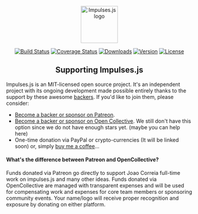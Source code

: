 <p align="center"><a href="https://impulses.org" target="_blank"><img width="100" src="https://avatars3.githubusercontent.com/u/36459504?s=100&u=0164560545792c2abd56ef7a061aec945d05624a&v=4" alt="Impulses.js logo"></a></p>

<p align="center">
  <a href="https://circleci.com/gh/impulsesjs/lib/tree/dev"><img src="https://img.shields.io/circleci/project/impulsesjs/lib/dev.svg" alt="Build Status"></a>
  <a href="https://codecov.io/gh/impulsesjs/lib?branch=dev"><img src="https://codecov.io/gh/impulsesjs/lib/branch/dev/graph/badge.svg" alt="Coverage Status"></a>
  <a href="https://www.npmjs.com/package/impulsesjs"><img src="https://img.shields.io/npm/dm/impulses.svg" alt="Downloads"></a>
  <a href="https://www.npmjs.com/package/impulsesjs"><img src="https://img.shields.io/npm/v/impulses.svg" alt="Version"></a>
  <a href="https://www.npmjs.com/package/impulsesjs"><img src="https://img.shields.io/npm/l/impulses.svg" alt="License"></a>
</p>


<h2 align="center">Supporting Impulses.js</h2>

Impulses.js is an MIT-licensed open source project. It's an independent project with its ongoing development made possible entirely thanks to the support by these awesome [backers](https://github.com/impulsesjs/lib/blob/dev/BACKERS.md). If you'd like to join them, please consider:

- [Become a backer or sponsor on Patreon](https://www.patreon.com/joaocorreia).
- [Become a backer or sponsor on Open Collective](https://opencollective.com/impulses). We still don't have this option since we do not have enough stars yet. (maybe you can help here)
- One-time donation via PayPal or crypto-currencies (It will be linked soon) or, simply [buy me a coffee](https://www.buymeacoffee.com/correia)... 

#### What's the difference between Patreon and OpenCollective?

Funds donated via Patreon go directly to support Joao Correia full-time work on impulses.js and many other ideas. Funds donated via OpenCollective are managed with transparent expenses and will be used for compensating work and expenses for core team members or sponsoring community events. Your name/logo will receive proper recognition and exposure by donating on either platform.
